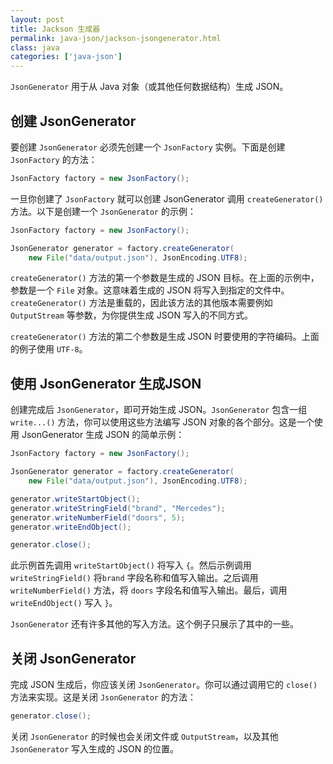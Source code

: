 ```yaml
---
layout: post
title: Jackson 生成器
permalink: java-json/jackson-jsongenerator.html
class: java
categories: ['java-json']
---
```


`JsonGenerator` 用于从 Java 对象（或其他任何数据结构）生成 JSON。

## 创建 JsonGenerator

要创建 `JsonGenerator` 必须先创建一个 `JsonFactory` 实例。下面是创建 `JsonFactory` 的方法：

```java
JsonFactory factory = new JsonFactory();
```

一旦你创建了 `JsonFactory` 就可以创建 JsonGenerator 调用 `createGenerator()` 方法。以下是创建一个 `JsonGenerator` 的示例：

```java
JsonFactory factory = new JsonFactory();

JsonGenerator generator = factory.createGenerator(
    new File("data/output.json"), JsonEncoding.UTF8);
```

`createGenerator()` 方法的第一个参数是生成的 JSON 目标。在上面的示例中，参数是一个 `File` 对象。这意味着生成的 JSON 将写入到指定的文件中。`createGenerator()` 方法是重载的，因此该方法的其他版本需要例如 `OutputStream` 等参数，为你提供生成 JSON 写入的不同方式。

`createGenerator()` 方法的第二个参数是生成 JSON 时要使用的字符编码。上面的例子使用 `UTF-8`。

## 使用 JsonGenerator 生成JSON

创建完成后 `JsonGenerator`，即可开始生成 JSON。`JsonGenerator` 包含一组 `write...()` 方法，你可以使用这些方法编写 JSON 对象的各个部分。这是一个使用 JsonGenerator 生成 JSON 的简单示例：

```java
JsonFactory factory = new JsonFactory();

JsonGenerator generator = factory.createGenerator(
    new File("data/output.json"), JsonEncoding.UTF8);

generator.writeStartObject();
generator.writeStringField("brand", "Mercedes");
generator.writeNumberField("doors", 5);
generator.writeEndObject();

generator.close();
```

此示例首先调用 `writeStartObject()` 将写入 `{`。然后示例调用 `writeStringField()` 将`brand` 字段名称和值写入输出。之后调用 `writeNumberField()` 方法，将 `doors` 字段名和值写入输出。最后，调用 `writeEndObject()` 写入 `}`。

`JsonGenerator` 还有许多其他的写入方法。这个例子只展示了其中的一些。

## 关闭 JsonGenerator

完成 JSON 生成后，你应该关闭 `JsonGenerator`。你可以通过调用它的 `close()` 方法来实现。这是关闭 `JsonGenerator` 的方法：

```java
generator.close();
```

关闭 `JsonGenerator` 的时候也会关闭文件或 `OutputStream`，以及其他 `JsonGenerator` 写入生成的 JSON 的位置。
